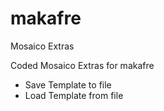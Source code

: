 # makafre
Mosaico Extras

Coded Mosaico Extras for makafre
- Save Template to file
- Load Template from file
